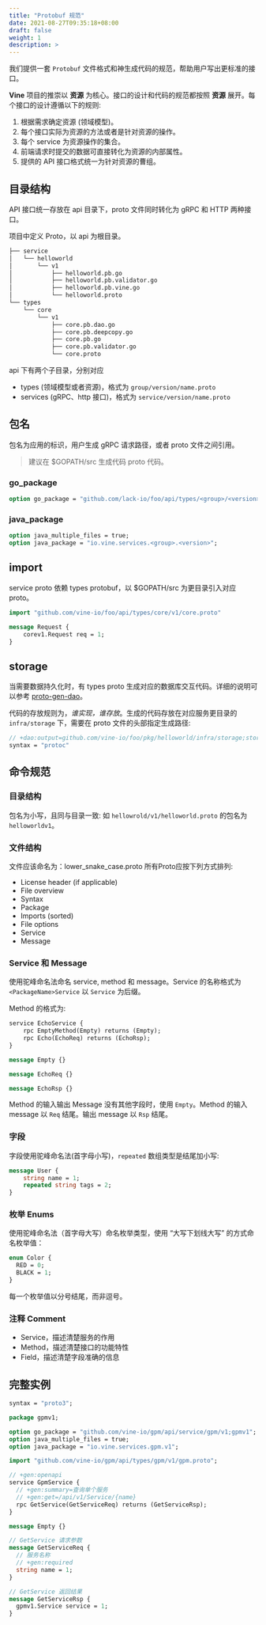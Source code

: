 ```yaml
---
title: "Protobuf 规范"
date: 2021-08-27T09:35:18+08:00
draft: false
weight: 1
description: >
---
```


我们提供一套 `Protobuf` 文件格式和神生成代码的规范，帮助用户写出更标准的接口。

**Vine** 项目的推崇以 **资源** 为核心。接口的设计和代码的规范都按照 **资源** 展开。每个接口的设计遵循以下的规则:
1. 根据需求确定资源 (领域模型)。
2. 每个接口实际为资源的方法或者是针对资源的操作。
3. 每个 service 为资源操作的集合。
4. 前端请求时提交的数据可直接转化为资源的内部属性。
5. 提供的 API 接口格式统一为针对资源的曹组。

## 目录结构
API 接口统一存放在 api 目录下，proto 文件同时转化为 gRPC 和 HTTP 两种接口。

项目中定义 Proto，以 api 为根目录。
```bash
├── service    
│   └── helloworld
│       └── v1
│           ├── helloworld.pb.go
│           ├── helloworld.pb.validator.go
│           ├── helloworld.pb.vine.go
│           └── helloworld.proto
└── types
    └── core
        └── v1
            ├── core.pb.dao.go
            ├── core.pb.deepcopy.go
            ├── core.pb.go
            ├── core.pb.validator.go
            └── core.proto
```
api 下有两个子目录，分别对应 
- types (领域模型或者资源)，格式为 `group/version/name.proto`
- services (gRPC、http 接口)，格式为 `service/version/name.proto`

## 包名
包名为应用的标识，用户生成 gRPC 请求路径，或者 proto 文件之间引用。

> 建议在 $GOPATH/src 生成代码 proto 代码。

### go_package
```protobuf
option go_package = "github.com/lack-io/foo/api/types/<group>/<version>;<group><version>";
```
### java_package
```protobuf
option java_multiple_files = true;
option java_package = "io.vine.services.<group>.<version>";
```

## import
service proto 依赖 types protobuf，以 $GOPATH/src 为更目录引入对应 proto。
```protobuf
import "github.com/vine-io/foo/api/types/core/v1/core.proto"

message Request {
    corev1.Request req = 1;
}
```

## storage
当需要数据持久化时，有 types proto 生成对应的数据库交互代码。详细的说明可以参考 [proto-gen-dao](https://vine-io.github.io/vine/docs/guides/dao/)。

代码的存放规则为，*谁实现，谁存放*。生成的代码存放在对应服务更目录的 `infra/storage` 下，需要在 proto 文件的头部指定生成路径:
```protobuf
// +dao:output=github.com/vine-io/foo/pkg/helloworld/infra/storage;storage
syntax = "protoc"
```
## 命令规范
### 目录结构
包名为小写，且同与目录一致: 如 `hellowrold/v1/helloworld.proto` 的包名为 `helloworldv1`。
### 文件结构
文件应该命名为：lower_snake_case.proto 所有Proto应按下列方式排列:
- License header (if applicable)
- File overview
- Syntax
- Package
- Imports (sorted)
- File options
- Service
- Message

### Service 和 Message
使用驼峰命名法命名 service, method 和 message。Service 的名称格式为 `<PackageName>Service` 以 `Service` 为后缀。

Method 的格式为:
```protobuf
service EchoService {
    rpc EmptyMethod(Empty) returns (Empty);
    rpc Echo(EchoReq) returns (EchoRsp);
}

message Empty {}

message EchoReq {}

message EchoRsp {}
```
Method 的输入输出 Message 没有其他字段时，使用 `Empty`。Method 的输入 message 以 `Req` 结尾。输出 message 以 `Rsp` 结尾。

### 字段
字段使用驼峰命名法(首字母小写)，`repeated` 数组类型是结尾加小写:
```protobuf
message User {
    string name = 1;
    repeated string tags = 2;
}
```

### 枚举 Enums
使用驼峰命名法（首字母大写）命名枚举类型，使用 “大写下划线大写” 的方式命名枚举值：
```protobuf
enum Color {
  RED = 0;
  BLACK = 1;
}
```
每一个枚举值以分号结尾，而非逗号。

### 注释 Comment
- Service，描述清楚服务的作用
- Method，描述清楚接口的功能特性
- Field，描述清楚字段准确的信息

## 完整实例
```protobuf
syntax = "proto3";

package gpmv1;

option go_package = "github.com/vine-io/gpm/api/service/gpm/v1;gpmv1";
option java_multiple_files = true;
option java_package = "io.vine.services.gpm.v1";

import "github.com/vine-io/gpm/api/types/gpm/v1/gpm.proto";

// +gen:openapi
service GpmService {
  // +gen:summary=查询单个服务
  // +gen:get=/api/v1/Service/{name}
  rpc GetService(GetServiceReq) returns (GetServiceRsp);
}

message Empty {}

// GetService 请求参数
message GetServiceReq {
  // 服务名称
  // +gen:required
  string name = 1;
}

// GetService 返回结果
message GetServiceRsp {
  gpmv1.Service service = 1;
}
```